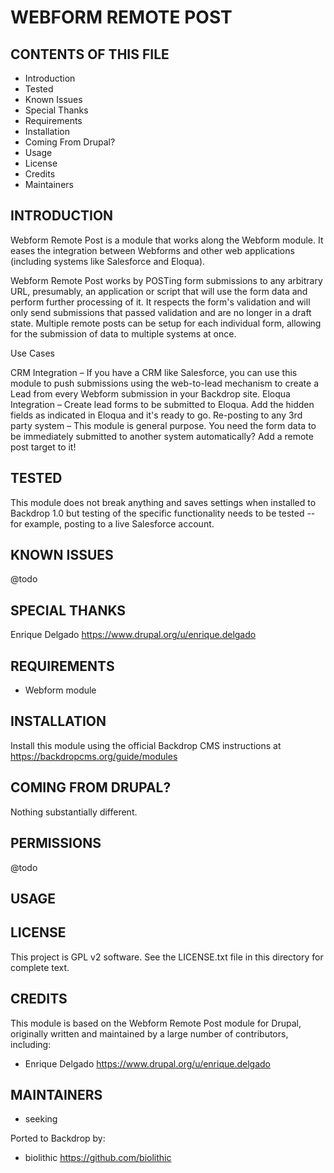 WEBFORM REMOTE POST
===================

CONTENTS OF THIS FILE
---------------------

 - Introduction
 - Tested
 - Known Issues
 - Special Thanks
 - Requirements
 - Installation
 - Coming From Drupal?
 - Usage
 - License
 - Credits
 - Maintainers

INTRODUCTION
------------

Webform Remote Post is a module that works along the Webform module. It eases the integration between Webforms and other web applications (including systems like Salesforce and Eloqua).

Webform Remote Post works by POSTing form submissions to any arbitrary URL, presumably, an application or script that will use the form data and perform further processing of it. It respects the form's validation and will only send submissions that passed validation and are no longer in a draft state. Multiple remote posts can be setup for each individual form, allowing for the submission of data to multiple systems at once.

Use Cases

CRM Integration – If you have a CRM like Salesforce, you can use this module to push submissions using the web-to-lead mechanism to create a Lead from every Webform submission in your Backdrop site.
Eloqua Integration – Create lead forms to be submitted to Eloqua. Add the hidden fields as indicated in Eloqua and it's ready to go.
Re-posting to any 3rd party system – This module is general purpose. You need the form data to be immediately submitted to another system automatically? Add a remote post target to it!

TESTED
-----

This module does not break anything and saves settings when installed to Backdrop 1.0 but testing of the specific functionality needs to be tested -- for example, posting to a live Salesforce account.

KNOWN ISSUES
---------------------

@todo

SPECIAL THANKS
--------------

Enrique Delgado <https://www.drupal.org/u/enrique.delgado>

REQUIREMENTS
------------

- Webform module

INSTALLATION
------------

Install this module using the official Backdrop CMS instructions at https://backdropcms.org/guide/modules


COMING FROM DRUPAL?
-------------------

Nothing substantially different.

PERMISSIONS
------------

@todo


USAGE
-----


LICENSE
-------

This project is GPL v2 software. See the LICENSE.txt file in this directory for complete text.

CREDITS
-----------

This module is based on the Webform Remote Post module for Drupal, originally written and maintained by a large number of contributors, including:

- Enrique Delgado <https://www.drupal.org/u/enrique.delgado>

MAINTAINERS
-----------

- seeking

Ported to Backdrop by:

- biolithic <https://github.com/biolithic>
